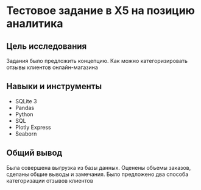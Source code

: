 # **Тестовое задание в X5 на позицию аналитика**

## **Цель исследования** 
Задания было предложить концепцию. Как можно категоризировать отзывы клиентов онлайн-магазина

## **Навыки и инструменты**  
- SQLite 3
- Pandas
- Python
- SQL
- Plotly Express
- Seaborn

## **Общий вывод**  
 
Была совершена выгрузка из базы данных. Оценены объемы заказов, сделаны общие выводы и замечания. Было предложено два способа категоризации отзывов клиентов

